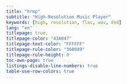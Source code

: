 ```yaml
---
title: "hrmp"
subtitle: "High-Resolution Music Player"
keywords: [high, resolution, flac, wav, dsd]
lang: "en"
titlepage: true,
titlepage-color: "43A047"
titlepage-text-color: "FFFFFF"
titlepage-rule-color: "360049"
titlepage-rule-height: 0
toc-own-page: true
listings-disable-line-numbers: true
table-use-row-colors: true
...
```

